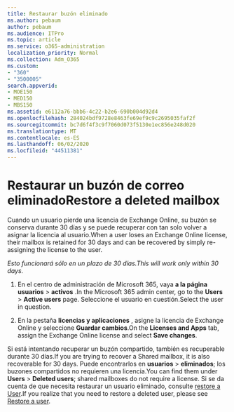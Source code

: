 ```yaml
---
title: Restaurar buzón eliminado
ms.author: pebaum
author: pebaum
ms.audience: ITPro
ms.topic: article
ms.service: o365-administration
localization_priority: Normal
ms.collection: Adm_O365
ms.custom:
- "360"
- "3500005"
search.appverid:
- MOE150
- MED150
- MBS150
ms.assetid: e6112a76-bbb6-4c22-b2e6-690b004d92d4
ms.openlocfilehash: 284024bdf9728e8463fe69ef9c9c2695035faf2f
ms.sourcegitcommit: bc7d6f4f3c9f7060d073f5130e1ec856e248d020
ms.translationtype: MT
ms.contentlocale: es-ES
ms.lasthandoff: 06/02/2020
ms.locfileid: "44511381"
---
```

# <a name="restore-a-deleted-mailbox"></a><span data-ttu-id="592ab-102">Restaurar un buzón de correo eliminado</span><span class="sxs-lookup"><span data-stu-id="592ab-102">Restore a deleted mailbox</span></span>

<span data-ttu-id="592ab-103">Cuando un usuario pierde una licencia de Exchange Online, su buzón se conserva durante 30 días y se puede recuperar con tan solo volver a asignar la licencia al usuario.</span><span class="sxs-lookup"><span data-stu-id="592ab-103">When a user loses an Exchange Online license, their mailbox is retained for 30 days and can be recovered by simply re-assigning the license to the user.</span></span>
  
 <span data-ttu-id="592ab-104">*Esto funcionará sólo en un plazo de 30 días.*</span><span class="sxs-lookup"><span data-stu-id="592ab-104">*This will work only within 30 days.*</span></span>  
  
1. <span data-ttu-id="592ab-105">En el centro de administración de Microsoft 365, vaya **a la página usuarios** \> **activos** .</span><span class="sxs-lookup"><span data-stu-id="592ab-105">In the Microsoft 365 admin center, go to the **Users** \> **Active users** page.</span></span> <span data-ttu-id="592ab-106">Seleccione el usuario en cuestión.</span><span class="sxs-lookup"><span data-stu-id="592ab-106">Select the user in question.</span></span>

2. <span data-ttu-id="592ab-107">En la pestaña **licencias y aplicaciones** , asigne la licencia de Exchange Online y seleccione **Guardar cambios**.</span><span class="sxs-lookup"><span data-stu-id="592ab-107">On the **Licenses and Apps** tab, assign the Exchange Online license and select **Save changes**.</span></span>

<span data-ttu-id="592ab-108">Si está intentando recuperar un buzón compartido, también es recuperable durante 30 días.</span><span class="sxs-lookup"><span data-stu-id="592ab-108">If you are trying to recover a Shared mailbox, it is also recoverable for 30 days.</span></span> <span data-ttu-id="592ab-109">Puede encontrarlos en **usuarios** \> **eliminados**; los buzones compartidos no requieren una licencia.</span><span class="sxs-lookup"><span data-stu-id="592ab-109">You can find them under **Users** \> **Deleted users**; shared mailboxes do not require a license.</span></span> <span data-ttu-id="592ab-110">Si se da cuenta de que necesita restaurar un usuario eliminado, consulte [restore a User](https://docs.microsoft.com/microsoft-365/admin/add-users/restore-user).</span><span class="sxs-lookup"><span data-stu-id="592ab-110">If you realize that you need to restore a deleted user, please see [Restore a user](https://docs.microsoft.com/microsoft-365/admin/add-users/restore-user).</span></span>
  